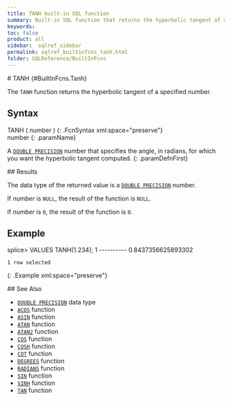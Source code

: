 ```yaml
---
title: TANH built-in SQL function
summary: Built-in SQL function that returns the hyperbolic tangent of a number
keywords:
toc: false
product: all
sidebar:  sqlref_sidebar
permalink: sqlref_builtinfcns_tanh.html
folder: SQLReference/BuiltInFcns
---
```

<section>
<div class="TopicContent" data-swiftype-index="true" markdown="1">
# TANH   {#BuiltInFcns.Tanh}

The `TANH` function returns the hyperbolic tangent of a specified
number.

## Syntax

<div class="fcnWrapperWide" markdown="1">
    TANH ( number )
{: .FcnSyntax xml:space="preserve"}

</div>
<div class="paramList" markdown="1">
number
{: .paramName}

A [`DOUBLE PRECISION`](sqlref_datatypes_doubleprecision.html) number
that specifies the angle, in radians, for which you want the hyperbolic
tangent computed.
{: .paramDefnFirst}

</div>
## Results

The data type of the returned value is a [`DOUBLE
PRECISION`](sqlref_datatypes_doubleprecision.html) number.

If *number* is `NULL`, the result of the function is `NULL`.

If *number* is `0`, the result of the function is `0`.

## Example

<div class="preWrapper" markdown="1">
    splice> VALUES TANH(1.234);
    1
    ----------
    0.8437356625893302
    
    1 row selected
{: .Example xml:space="preserve"}

</div>
## See Also

* [`DOUBLE PRECISION`](sqlref_datatypes_doubleprecision.html) data type
* [`ACOS`](sqlref_builtinfcns_acos.html) function
* [`ASIN`](sqlref_builtinfcns_asin.html) function
* [`ATAN`](sqlref_builtinfcns_atan.html) function
* [`ATAN2`](sqlref_builtinfcns_atan2.html) function
* [`COS`](sqlref_builtinfcns_cos.html) function
* [`COSH`](sqlref_builtinfcns_cosh.html) function
* [`COT`](sqlref_builtinfcns_cot.html) function
* [`DEGREES`](sqlref_builtinfcns_degrees.html) function
* [`RADIANS`](sqlref_builtinfcns_radians.html) function
* [`SIN`](sqlref_builtinfcns_sin.html) function
* [`SINH`](sqlref_builtinfcns_sinh.html) function
* [`TAN`](sqlref_builtinfcns_tan.html) function

</div>
</section>

